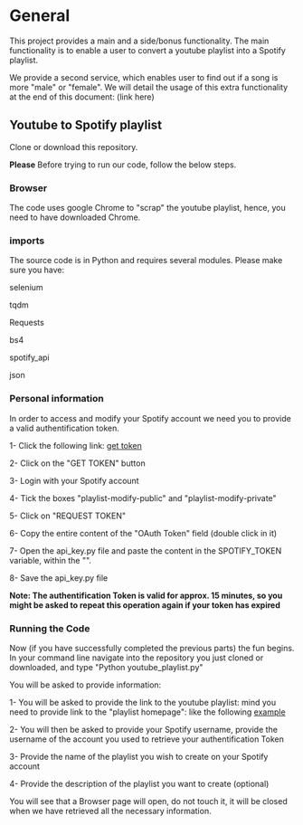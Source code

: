 # General
This project provides a main and a side/bonus functionality.
The main functionality is to enable a user to convert a youtube playlist into a Spotify playlist.

We provide a second service, which enables user to find out if a song is more "male" or "female". We will detail the usage of this extra functionality at the end of this document: (link here)

## Youtube to Spotify playlist
Clone or download this repository.

**Please** Before trying to run our code, follow the below steps.

### Browser

The code uses google Chrome to "scrap" the youtube playlist, hence, you need to have downloaded Chrome.

### imports
The source code is in Python and requires several modules. Please make sure you have:

selenium

tqdm

Requests

bs4

spotify_api

json

### Personal information
In order to access and modify your Spotify account we need you to provide a valid authentification token.

1- Click the following link: [get token](https://beta.developer.spotify.com/console/post-playlists/) 

2- Click on the "GET TOKEN" button

3- Login with your Spotify account

4- Tick the boxes "playlist-modify-public" and "playlist-modify-private"

5- Click on "REQUEST TOKEN"

6- Copy the entire content of the "OAuth Token" field (double click in it)

7- Open the api_key.py file and paste the content in the SPOTIFY_TOKEN variable, within the "".

8- Save the api_key.py file 

**Note: The authentification Token is valid for approx. 15 minutes, so you might be asked to repeat this operation again if your token has expired**

### Running the Code

Now (if you have successfully completed the previous parts) the fun begins. In your command line navigate into the repository you just cloned or downloaded, and type "Python youtube_playlist.py"

You will be asked to provide information:

1- You will be asked to provide the link to the youtube playlist: mind you need to provide link to the "playlist homepage": like the following [example](https://www.youtube.com/playlist?list=PLDzVECoc2lpTFnCQTzTK8RIRnuFW-fFbu)

2- You will then be asked to provide your Spotify username, provide the username of the account you used to retrieve your authentification Token

3- Provide the name of the playlist you wish to create on your Spotify account

4- Provide the description of the playlist you want to create (optional) 

You will see that a Browser page will open, do not touch it, it will be closed when we have retrieved all the necessary information.

